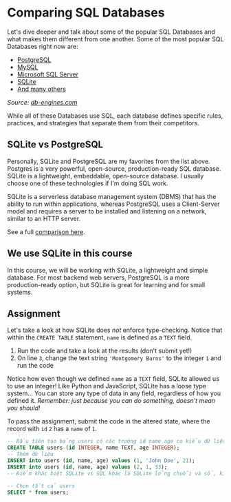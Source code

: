 # Comparing SQL Databases

Let's dive deeper and talk about some of the popular SQL Databases and what makes them different from one another. Some of the most popular SQL Databases right now are:

* [PostgreSQL](https://en.wikipedia.org/wiki/PostgreSQL)
* [MySQL](https://en.wikipedia.org/wiki/MySQL)
* [Microsoft SQL Server](https://db-engines.com/en/system/Microsoft+SQL+Server)
* [SQLite](https://en.wikipedia.org/wiki/SQLite)
* [And many others](https://en.wikipedia.org/wiki/List_of_relational_database_management_systems)

*Source: [db-engines.com](https://db-engines.com/en/ranking)*

While all of these Databases use SQL, each database defines specific rules, practices, and strategies that separate them from their competitors. 

## SQLite vs PostgreSQL

Personally, SQLite and PostgreSQL are my favorites from the list above. Postgres is a very powerful, open-source, production-ready SQL database. SQLite is a lightweight, embeddable, open-source database. I usually choose one of these technologies if I'm doing SQL work.

SQLite is a serverless database management system (DBMS) that has the ability to run within applications, whereas PostgreSQL uses a Client-Server model and requires a server to be installed and listening on a network, similar to an HTTP server.

See a full [comparison here](https://db-engines.com/en/system/PostgreSQL%3BSQLite).

## We use SQLite in this course

In this course, we will be working with SQLite, a lightweight and simple database. For most backend web servers, PostgreSQL is a more production-ready option, but SQLite is great for learning and for small systems.

## Assignment

Let's take a look at how SQLite does *not* enforce type-checking. Notice that within the `CREATE TABLE` statement, `name` is defined as a `TEXT` field.

1. Run the code and take a look at the results (don't submit yet!)
2. On line `3`, change the text string `'Montgomery Burns'` to the integer `1` and run the code

Notice how even though we defined `name` as a `TEXT` field, SQLite allowed us to use an integer! Like Python and JavaScript, SQLite has a loose type system... You can store any type of data in any field, regardless of how you defined it. *Remember: just because you can do something, doesn't mean you should!*

To pass the assignment, submit the code in the altered state, where the record with `id` `2` has a `name` of `1`.

```SQL
-- Đầu tiên tạo bảng users có các trường id name age co kiểu dữ liệu lần lượt số - chữ - số
CREATE TABLE users (id INTEGER, name TEXT, age INTEGER);
-- Thêm dữ liệu
INSERT into users (id, name, age) values (1, 'John Doe', 21);
INSERT into users (id, name, age) values (2, 1, 33);
-- Điểm khác biệt SQLite vs SQL khác là SQLite lỏng chuỗi và số, kiểu TEXT vẫn chấp nhận kiểu dữ liệu số trong SQLite

-- Chọn tất cả users
SELECT * from users;
```

